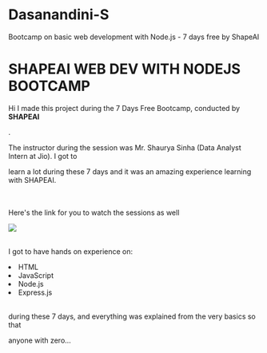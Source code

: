 # Dasanandini-S
Bootcamp on basic web development with Node.js - 7 days free by ShapeAI
# SHAPEAI WEB DEV WITH NODEJS BOOTCAMP
Hi I made this project during the 7 Days Free Bootcamp, conducted by <b> SHAPEAI

</b>.

The instructor during the session was Mr. Shaurya Sinha (Data Analyst Intern at Jio). I got to

learn a lot during these 7 days and it was an amazing experience learning with SHAPEAI.

<br><br>Here's the link for you to watch the sessions as well<br>

<a href="https://www.youtube.com/playlist?list=PL7zl8TDRnbul748Yq6CTEnUzUfGE26AOA"> <img src="https://github.com/ShapeAI/PYTHON-AND-DATA-ANALYTICS/blob/main/JavaScriptandNodejs.png"> </a>

<br>I got to have hands on experience on:

<li>HTML

<li>JavaScript

<li>Node.js

<li>Express.js

<br>during these 7 days, and everything was explained from the very basics so that

anyone with zero…

